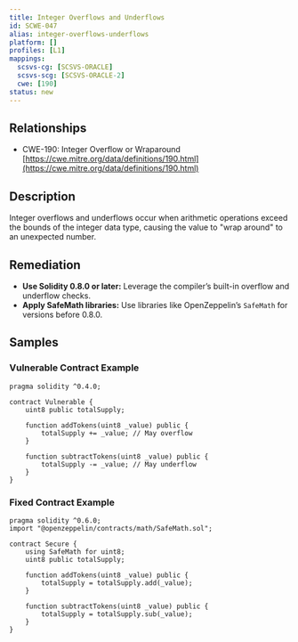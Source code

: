 ```yaml
---
title: Integer Overflows and Underflows
id: SCWE-047
alias: integer-overflows-underflows
platform: []
profiles: [L1]
mappings:
  scsvs-cg: [SCSVS-ORACLE]
  scsvs-scg: [SCSVS-ORACLE-2]
  cwe: [190]
status: new
---
```


## Relationships
- CWE-190: Integer Overflow or Wraparound  
  [https://cwe.mitre.org/data/definitions/190.html](https://cwe.mitre.org/data/definitions/190.html)

## Description
Integer overflows and underflows occur when arithmetic operations exceed the bounds of the integer data type, causing the value to "wrap around" to an unexpected number.

## Remediation
- **Use Solidity 0.8.0 or later:** Leverage the compiler’s built-in overflow and underflow checks.  
- **Apply SafeMath libraries:** Use libraries like OpenZeppelin’s `SafeMath` for versions before 0.8.0.  

## Samples

### Vulnerable Contract Example

```solidity
pragma solidity ^0.4.0;

contract Vulnerable {
    uint8 public totalSupply;

    function addTokens(uint8 _value) public {
        totalSupply += _value; // May overflow
    }

    function subtractTokens(uint8 _value) public {
        totalSupply -= _value; // May underflow
    }
}
```
### Fixed Contract Example

```solidity
pragma solidity ^0.6.0;
import "@openzeppelin/contracts/math/SafeMath.sol";

contract Secure {
    using SafeMath for uint8;
    uint8 public totalSupply;

    function addTokens(uint8 _value) public {
        totalSupply = totalSupply.add(_value);
    }

    function subtractTokens(uint8 _value) public {
        totalSupply = totalSupply.sub(_value);
    }
}
```